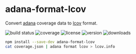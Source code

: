 # adana-format-lcov

Convert [adana] coverage data to [lcov] format.

![build status](http://img.shields.io/travis/adana-coverage/adana-format-lcov/master.svg?style=flat)
![coverage](http://img.shields.io/coveralls/adana-coverage/adana-format-lcov/master.svg?style=flat)
![license](http://img.shields.io/npm/l/adana-format-lcov.svg?style=flat)
![version](http://img.shields.io/npm/v/adana-format-lcov.svg?style=flat)
![downloads](http://img.shields.io/npm/dm/adana-format-lcov.svg?style=flat)

```sh
npm install --save-dev adana-format-lcov
cat coverage.json | adana format lcov > lcov.info
```

[adana-cli]: https://www.github.com/adana-coverage/adana-cli
[adana]: https://www.github.com/adana-coverage/babel-plugin-transform-adana
[lcov]: http://ltp.sourceforge.net/coverage/lcov/geninfo.1.php
